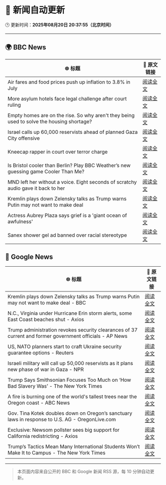 # 🧠 新闻自动更新

🕒 更新时间：**2025年08月20日 20:37:55（北京时间）**

---

## 🌍 BBC News

| 🌐 标题 | 🔗 原文链接 |
|--------|-------------|
| Air fares and food prices push up inflation to 3.8% in July | [阅读全文](https://www.bbc.com/news/articles/c741wkngndqo?at_medium=RSS&at_campaign=rss) |
| More asylum hotels face legal challenge after court ruling | [阅读全文](https://www.bbc.com/news/articles/cp3e221qgeeo?at_medium=RSS&at_campaign=rss) |
| Empty homes are on the rise. So why aren't they being used to solve the housing shortage? | [阅读全文](https://www.bbc.com/news/articles/c3r413l5n57o?at_medium=RSS&at_campaign=rss) |
| Israel calls up 60,000 reservists ahead of planned Gaza City offensive | [阅读全文](https://www.bbc.com/news/articles/c7417pl3ddpo?at_medium=RSS&at_campaign=rss) |
| Kneecap rapper in court over terror charge | [阅读全文](https://www.bbc.com/news/articles/c939v4kw2l4o?at_medium=RSS&at_campaign=rss) |
| Is Bristol cooler than Berlin? Play BBC Weather’s new guessing game Cooler Than Me? | [阅读全文](https://www.bbc.com/weather/articles/cwy5r7xwq8xo?at_medium=RSS&at_campaign=rss) |
| MND left her without a voice. Eight seconds of scratchy audio gave it back to her | [阅读全文](https://www.bbc.com/news/articles/c1ejvxne7elo?at_medium=RSS&at_campaign=rss) |
| Kremlin plays down Zelensky talks as Trump warns Putin may not want to make deal | [阅读全文](https://www.bbc.com/news/articles/cn92e52rpjxo?at_medium=RSS&at_campaign=rss) |
| Actress Aubrey Plaza says grief is a 'giant ocean of awfulness' | [阅读全文](https://www.bbc.com/news/articles/c30z944q42do?at_medium=RSS&at_campaign=rss) |
| Sanex shower gel ad banned over racial stereotype | [阅读全文](https://www.bbc.com/news/articles/cn92znzx8zzo?at_medium=RSS&at_campaign=rss) |

## 📰 Google News

| 🌐 标题 | 🔗 原文链接 |
|--------|-------------|
| Kremlin plays down Zelensky talks as Trump warns Putin may not want to make deal - BBC | [阅读全文](https://news.google.com/rss/articles/CBMiWkFVX3lxTFBWZ3RZdmRNMllqWEJlMmR1dWU0WEZ1NlRrTGRYWUk0TkxjeE51THNZY0JJY2tGNUxqRjk0dHVXZm5zeFhMUTE2QjFXdktlTnp2VXJ3SmtucTdjd9IBX0FVX3lxTE1ZYXVaakoyS0I5clRqRy1HX210bjY3c1o3U0NrSXMzYlk3V1BPM2xyOGlUTXRjckd2ZWg1VXhOZzROaUVXb0lsSENFSmJBVXB3Ni0tcnk3Tzh4WFhRTDE0?oc=5) |
| N.C., Virginia under Hurricane Erin storm alerts, some East Coast beaches shut - Axios | [阅读全文](https://news.google.com/rss/articles/CBMiigFBVV95cUxNdElRUm0xVnFORlNlQmNaQW5KblJlSjd6c081N2t0eUpiUTcwNlpybUZMVlBNVXBLT3J4dWptQU02OF8zUm9NYVBhVEtjWFRHTzZ5WEliOEF1c2IxNlJRYkxlaTJjNlRBX1VJaTg2MDY1aUNyYTI1NEl1MF9jZ3dZX3Q1MTFFT3RRNkE?oc=5) |
| Trump administration revokes security clearances of 37 current and former government officials - AP News | [阅读全文](https://news.google.com/rss/articles/CBMimAFBVV95cUxPLXkta2sySHVjUmxrNENqZWVLUy0yWnVray01QzVDQm9ob1RRUGo2Mi16MTMxNS0tMmZaUDZ5V1lkUzBrNExqZEF0RThxRXJzMHpnSVBwTllRelk3NXJSZDJUYzVkU0x3M3BkTURFb1M3T01pSlZuS1pmZy1TZnNfb3ZmUHlKc04yY3RRTzBjUEtSWHVxTzd1Zg?oc=5) |
| US, NATO planners start to craft Ukraine security guarantee options - Reuters | [阅读全文](https://news.google.com/rss/articles/CBMisgFBVV95cUxNSEF5RjBRNFNZeWl2OFhzdVIxWG5TS09FZGMtZVY5LXBPamI4Nm1qd3JnUDVmLUt5WjBfSllSLVhEY19laGtFMkNIbkhETzJnR0ZTdXlSVGNIX1RMZEh2SjRVMXQxNGlUOHRGQTZVaUhGWGdJdmsxVVkyOUY4aXdQSUhZUUNkWHhWNmJKRkFTaGl1U3FoYXA4NXFiX2RpRWhLX3U5U1dTUUs2UDVJSG84M01R?oc=5) |
| Israeli military will call up 50,000 reservists as it plans new phase of war in Gaza - NPR | [阅读全文](https://news.google.com/rss/articles/CBMijAFBVV95cUxNVEQ4ZFlfaER6Y0hmWTNNNUNvbTZDZ053Y042b010ZWxxVkJNbVc4UEJSRWotZmwyRlZNR253WDZKcnE1bW1MRzdVemhzajdYcl9XdWxyLUJJcmY3eGRzZzA0V3VqVVhHeENMMS1tOXJGYW9JUFJncE5Pd1lIRlNvUmVxbmhUS1huZGR1Wg?oc=5) |
| Trump Says Smithsonian Focuses Too Much on ‘How Bad Slavery Was’ - The New York Times | [阅读全文](https://news.google.com/rss/articles/CBMigwFBVV95cUxNR0JabkNpRGxsVjhsZFhGTmJ1SWZEeEo0RUJKdmlLSHMzRTd5clRoYmY1R0NMVGdDQ0V6UWlqcmZ0VmxlUzh3NTNyQldweEJsWXdhalJXRkFyUVRkaDVfTjV6Rl9RWWF0QVJoZlcydXcyLVk1Yzd5UGwxQlVFU0JkMjJxMA?oc=5) |
| A fire is burning one of the world's tallest trees near the Oregon coast - ABC News | [阅读全文](https://news.google.com/rss/articles/CBMilwFBVV95cUxNajkxTWM0cFRETzFURENaWl9RSVE0aS1yODF1cll3RDNpcGZINDUwOGtmbGExQW02OEt3WTZoazhueG83RVJLSFY1eEFKYVJ1LU9kem9XczZOT3Rpbk1EXzFaeXpSWFV4QlBlMUppc0xSQUM2SVJVNXd5LW5sWGROeHNfZ1hRY3Q4cFd3djVxajBhZExBWDJJ0gGcAUFVX3lxTE95ZHJXYzVuWXJoNzVOZXFDRExiVmY1S05jelpTMFp1d1hhYnpTNUw3cDRNZkpGa1VOaU1DRnBLc3ItUnkyOUpleVdvNVg1U184MklwMXNIaloyNFE2bjNjVUtpZ0VjVS1nNEdoR0pRZ3pSRnQ0R0o2S1VIVmNfZjFqdHF0UTYwY3NBY281Q0p0ZEl5M3RfSlRxTTFzcQ?oc=5) |
| Gov. Tina Kotek doubles down on Oregon’s sanctuary laws in response to U.S. AG - OregonLive.com | [阅读全文](https://news.google.com/rss/articles/CBMiwAFBVV95cUxPMEVieXlPRUd2emV6YjVuUXp5Wlc3ZU5RaWp6YkVFMXY3Q2NjV2VJdzNVUGFPTW8yRHpPYXFkemlBR1RvZzdrX2hkQlJaOUYwaVVtbVBSZThYZjVyS213NDJpaHBjZG93cGZ4dTRCUkRwQkZwZVI2UXFTLUg2TzZKZ2MwNVRid0I2d2ZaUXh0bmJkTnJhNEt0Vk5wZkE4RXdXbzRHQ3RDMFhPOGFSMEJUa3NUdHNNSi1NXzJrSHpXZjg?oc=5) |
| Exclusive: Newsom pollster sees big support for California redistricting - Axios | [阅读全文](https://news.google.com/rss/articles/CBMieEFVX3lxTE52c296cVkzdGs2dGR1T3dLcXJTczBiNEJucEQzQlYySU40NV93SC04ME16LUpaSHdLdGlWWWhrQWtldG1nbndLbGR0N2JZeUUwRmJSTjdhTFlMOEJfd0dUODNQU09TR0dRdUZaTWdzcWE3a1cyOVBsVQ?oc=5) |
| Trump’s Tactics Mean Many International Students Won’t Make It to Campus - The New York Times | [阅读全文](https://news.google.com/rss/articles/CBMijAFBVV95cUxNX3drbFIxamhVcjhuVjU4SWprR2pTcW4xLXh2MGRTTnoxaTdHbmVYQ2hrV2hqTnVrNURQOEIwSUZVTFBOcDZ2c1ItU2JGOXYtQ0l3UDBlX0V0YzcxdFZYcjZwX1Zjam93YTFqeW5FRUhKekt1ZWZSLWl4ajNUdXk0ZFZZUzduYWNZU0V0Rw?oc=5) |

---
> 本页面内容来自公开的 BBC 和 Google 新闻 RSS 源，每 10 分钟自动更新。